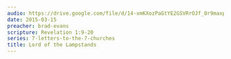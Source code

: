 ```yaml
---
audio: https://drive.google.com/file/d/14-xmKXozPaGtYE2GSVRrOJf_0r9maxpJ/view
date: 2015-03-15
preacher: brad-evans
scripture: Revelation 1:9-20
series: 7-letters-to-the-7-churches
title: Lord of the Lampstands
---
```

